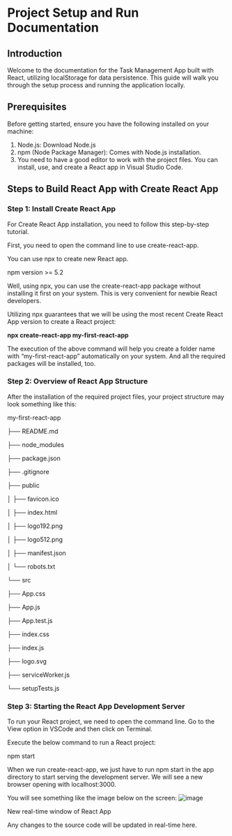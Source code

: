 # Project Setup and Run Documentation
## Introduction
Welcome to the documentation for the Task Management App built with React, utilizing localStorage for data persistence. This guide will walk you through the setup process and running the application locally.

## Prerequisites
Before getting started, ensure you have the following installed on your machine:

1. Node.js: Download Node.js
2. npm (Node Package Manager): Comes with Node.js installation.
3. You need to have a good editor to work with the project files. You can install, use, and create a React app in Visual Studio Code.

## Steps to Build React App with Create React App
### Step 1: Install Create React App
For Create React App installation, you need to follow this step-by-step tutorial.

First, you need to open the command line to use create-react-app.

You can use npx to create new React app.

npm version >= 5.2

Well, using npx, you can use the create-react-app package without installing it first on your system. This is very convenient for newbie React developers.

Utilizing npx guarantees that we will be using the most recent Create React App version to create a React project:

**npx create-react-app my-first-react-app**

The execution of the above command will help you create a folder name with “my-first-react-app” automatically on your system. And all the required packages will be installed, too.

### Step 2: Overview of React App Structure
After the installation of the required project files, your project structure may look something like this:

my-first-react-app

├── README.md

├── node_modules

├── package.json

├── .gitignore

├── public

│ ├── favicon.ico

│ ├── index.html

│ ├── logo192.png

│ ├── logo512.png

│ ├── manifest.json

│ └── robots.txt

└── src

├── App.css

├── App.js

├── App.test.js

├── index.css

├── index.js

├── logo.svg

├── serviceWorker.js

└── setupTests.js

### Step 3: Starting the React App Development Server
To run your React project, we need to open the command line. Go to the View option in VSCode and then click on Terminal.

Execute the below command to run a React project:

npm start

When we run create-react-app, we just have to run npm start in the app directory to start serving the development server. We will see a new browser opening with localhost:3000.

You will see something like the image below on the screen:
![image](https://github.com/gaurav270401/Task_Management_App/assets/133756033/7516020b-4180-4380-9607-7744d66b81cf)


New real-time window of React App

Any changes to the source code will be updated in real-time here.
